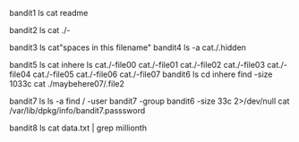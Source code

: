 bandit1
ls 
cat readme

bandit2
ls
cat ./-

bandit3
ls 
cat"spaces in this filename"
 bandit4
 ls -a
 cat./.hidden

 bandit5 
 ls
 cat inhere
 ls
 cat./-file00
 cat./-file01
  cat./-file02
   cat./-file03
    cat./-file04
     cat./-file05
      cat./-file06
       cat./-file07
 bandit6
 ls
 cd inhere
 find -size 1033c
 cat ./maybehere07/.file2

 bandit7
 ls
 ls -a
 find / -user bandit7 -group bandit6 -size 33c 2>/dev/null
 cat /var/lib/dpkg/info/bandit7.passsword


bandit8
ls
cat data.txt | grep millionth
